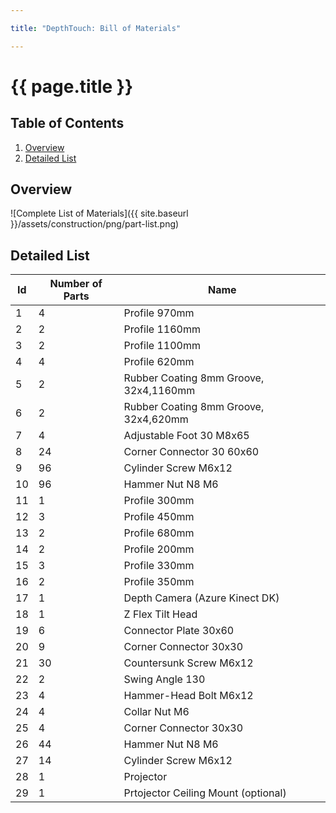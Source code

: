 ```yaml
---

title: "DepthTouch: Bill of Materials"

---
```


# {{ page.title }}

<!-- omit in toc -->
## Table of Contents

1. [Overview](#overview)
2. [Detailed List](#detailed-list)

## Overview

![Complete List of Materials]({{ site.baseurl }}/assets/construction/png/part-list.png)

## Detailed List

| Id  | Number of Parts | Name                                   |
| --- | --------------- | -------------------------------------- |
| 1   | 4               | Profile 970mm                          |
| 2   | 2               | Profile 1160mm                         |
| 3   | 2               | Profile 1100mm                         |
| 4   | 4               | Profile 620mm                          |
| 5   | 2               | Rubber Coating 8mm Groove, 32x4,1160mm |
| 6   | 2               | Rubber Coating 8mm Groove, 32x4,620mm  |
| 7   | 4               | Adjustable Foot 30 M8x65               |
| 8   | 24              | Corner Connector 30 60x60              |
| 9   | 96              | Cylinder Screw M6x12                   |
| 10  | 96              | Hammer Nut N8 M6                       |
| 11  | 1               | Profile 300mm                          |
| 12  | 3               | Profile 450mm                          |
| 13  | 2               | Profile 680mm                          |
| 14  | 2               | Profile 200mm                          |
| 15  | 3               | Profile 330mm                          |
| 16  | 2               | Profile 350mm                          |
| 17  | 1               | Depth Camera (Azure Kinect DK)         |
| 18  | 1               | Z Flex Tilt Head                       |
| 19  | 6               | Connector Plate 30x60                  |
| 20  | 9               | Corner Connector 30x30                 |
| 21  | 30              | Countersunk Screw M6x12                |
| 22  | 2               | Swing Angle 130                        |
| 23  | 4               | Hammer-Head Bolt M6x12                 |
| 24  | 4               | Collar Nut M6                          |
| 25  | 4               | Corner Connector 30x30                 |
| 26  | 44              | Hammer Nut N8 M6                       |
| 27  | 14              | Cylinder Screw M6x12                   |
| 28  | 1               | Projector                              |
| 29  | 1               | Prtojector Ceiling Mount (optional)    |
